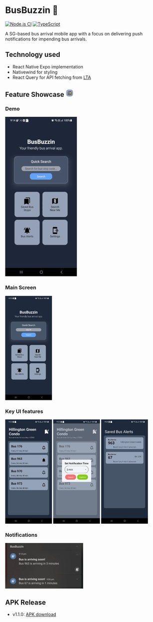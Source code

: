 # BusBuzzin :bus:

[![Node.js CI](https://github.com/KeeJin/BusBuzzin/actions/workflows/node.js.yml/badge.svg?branch=main)](https://github.com/KeeJin/BusBuzzin/actions/workflows/node.js.yml)
[![TypeScript](https://badges.frapsoft.com/typescript/code/typescript.svg?v=101)](https://github.com/ellerbrock/typescript-badges/)

A SG-based bus arrival mobile app with a focus on delivering push notifications for impending bus arrivals.

## Technology used

- React Native Expo implementation
- Nativewind for styling
- React Query for API fetching from [LTA](https://datamall.lta.gov.sg/content/datamall/en/dynamic-data.html)

## Feature Showcase <img alt="logo" src="src/assets/logo.png" width="25">  

### Demo

<img src="app_showcase/v1.1.0/demo.gif">

### Main Screen

<img src="app_showcase/v1.1.0/main_screen.jpg" width="150">

### Key UI features

<p float="left">
<img src="app_showcase/v1.1.0/bus_service_dashboard.jpg" width="150">  
<img src="app_showcase/v1.1.0/set_alert_modal.jpg" width="150">  
<img src="app_showcase/v1.1.0/saved_bus_alerts.jpg" width="150">  
</p>

### Notifications

<img src="app_showcase/v1.1.0/notifications.jpg" width="250">

## APK Release

- v1.1.0: [APK download](https://www.dropbox.com/scl/fi/o5xuwqjcvkejuqv3aw6iz/BusBuzz_v1.1.0.apk?rlkey=xl6f1m1ondh1e5raz6swhbql5&dl=0)
